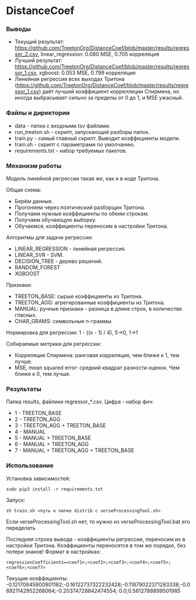 # DistanceCoef

### Выводы
* Текущий результат: https://github.com/TreetonOrg/DistanceCoef/blob/master/results/regressor_2.csv, linear_regression: 0.080 MSE, 0.705 корреляция
* Лучший результат:  https://github.com/TreetonOrg/DistanceCoef/blob/master/results/regressor_1.csv, xgboost: 0.053 MSE, 0.799 корреляция
* Линейная регрессия всех выходах Тритона (https://github.com/TreetonOrg/DistanceCoef/blob/master/results/regressor_1.csv) даёт лучший коэффициент коррелляции Спирмена, но иногда выбрасывает сильно за пределы от 0 до 1, и MSE ужасный.

### Файлы и директории
* data - папка с входными tsv файлами.
* run_treeton.sh - скрипт, запускающий разборы папок.
* train.py - самый главный скрипт. Выводит коэффициенты модели.
* train.sh - скрипт с параметрами по умолчанию.
* requirements.txt - набор требуемых пакетов.

### Механизм работы
Модель линейной регрессии такая же, как и в коде Тритона.

Общая схема:
* Берём данные.
* Прогоняем через поэтический разборщик Тритона.
* Получаем нужные коэффициенты по обеим строкам.
* Получаем обучающую выборку.
* Обучаемся, коэффициенты переносим в настройки Тритона.

Алгоритмы для задачи регрессии:
* LINEAR_REGRESSION - линейная регрессия.
* LINEAR_SVR - SVM.
* DECISION_TREE - дерево решений.
* RANDOM_FOREST
* XGBOOST

Признаки:
* TREETON_BASE: сырые коэффициенты из Тритона.
* TREETON_AGG: агрегированные коэффициенты из Тритона.
* MANUAL: ручные признаки - разница в длине строк, в количестве гласных.
* CHAR_GRAMS: символьные n-граммы.

Нормировка для регрессии: 1 - ((x - 1) / 4), 5->0, 1->1

Собираемые метрики для регрессии:
* Корреляция Спирмена: ранговая корреляция, чем ближе к 1, тем лучше.
* MSE, mean squared error: средний квадрат разности оценок. Чем ближе к 0, тем лучше.

### Результаты
Папка results, файлики regressor_*.csv. Цифра - набор фич:
* 1 - TREETON_BASE
* 2 - TREETON_AGG
* 3 - TREETON_AGG + TREETON_BASE
* 4 - MANUAL
* 5 - MANUAL + TREETON_BASE
* 6 - MANUAL + TREETON_AGG
* 7 - MANUAL + TREETON_AGG + TREETON_BASE

### Использование
Установка зависимостей:
```
sudo pip3 install -r requirements.txt
```

Запуск: 
```
sh train.sh <путь к папке distrib c verseProcessingTool.sh>
```

Если verseProcessingTool.sh нет, то нужно из verseProcessingTool.bat его переделать

Последняя строка вывода - коэффициенты регрессии, переносим их в настройки Тритона.
Коэффициенты переносятся в том же порядке, без потери знаков!
Формат в настройках:
```
regressionCoefficients=<coef1>;<coef2>;<coef3>;<coef4>;<coef5>;<coef6>;<coef7>
```

Текущие коэффициенты:
-0.12170645900901182;-0.16122737322232428;-0.11879022371283338;-0.06921142952268064;-0.20374728842474554; 0.0;0.5612788899501985
